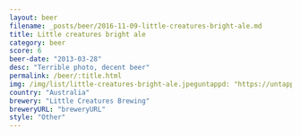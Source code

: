 ```yaml
---
layout: beer
filename: _posts/beer/2016-11-09-little-creatures-bright-ale.md
title: Little creatures bright ale
category: beer
score: 6
beer-date: "2013-03-28"
desc: "Terrible photo, decent beer"
permalink: /beer/:title.html
img: /img/list/little-creatures-bright-ale.jpeguntappd: "https://untappd.com/b/little-creatures-brewing-bright-ale/7424"
country: "Australia"
brewery: "Little Creatures Brewing"
breweryURL: "breweryURL"
style: "Other"
---
```

